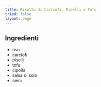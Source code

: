 ```yaml
---
title: Risotto di Carciofi, Piselli e Tofu
tried: false
layout: page
---
```


## Ingredienti
- riso
- carciofi
- piselli
- tofu
- cipolla
- salsa di soia
- semi